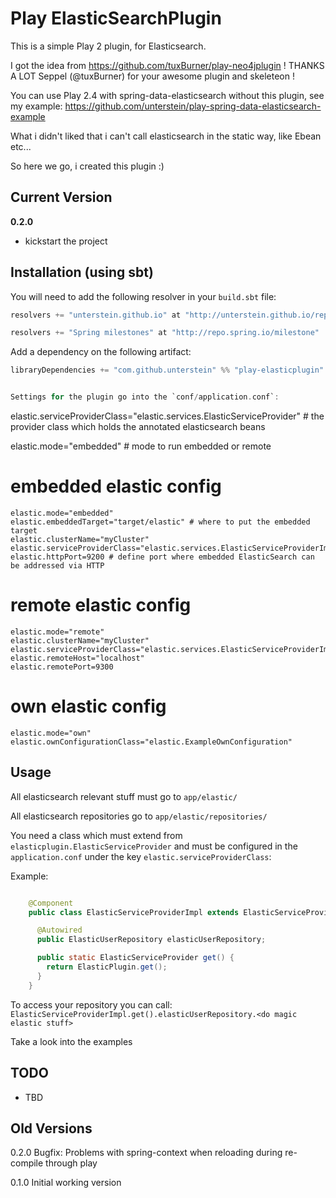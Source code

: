 # Play ElasticSearchPlugin

This is a simple Play 2 plugin, for Elasticsearch.

I got the idea from https://github.com/tuxBurner/play-neo4jplugin ! THANKS A LOT Seppel (@tuxBurner) for your awesome plugin and skeleteon !

You can use Play 2.4 with spring-data-elasticsearch without this plugin, see my example: https://github.com/unterstein/play-spring-data-elasticsearch-example

What i didn't liked that i can't call elasticsearch in the static way, like Ebean etc...

So here we go, i created this plugin :)

## Current Version

**0.2.0**

* kickstart the project


## Installation (using sbt)

You will need to add the following resolver in your `build.sbt` file:

```scala
resolvers += "unterstein.github.io" at "http://unterstein.github.io/repo"

resolvers += "Spring milestones" at "http://repo.spring.io/milestone"
```

Add a dependency on the following artifact:

```scala
libraryDependencies += "com.github.unterstein" %% "play-elasticplugin" % "0.2.0"


Settings for the plugin go into the `conf/application.conf`:

```
elastic.serviceProviderClass="elastic.services.ElasticServiceProvider" # the provider class which holds the annotated elasticsearch beans

elastic.mode="embedded" # mode to run embedded or remote

# embedded elastic config
```
elastic.mode="embedded"
elastic.embeddedTarget="target/elastic" # where to put the embedded target
elastic.clusterName="myCluster"
elastic.serviceProviderClass="elastic.services.ElasticServiceProviderImpl"
elastic.httpPort=9200 # define port where embedded ElasticSearch can be addressed via HTTP
```

# remote elastic config
```
elastic.mode="remote"
elastic.clusterName="myCluster"
elastic.serviceProviderClass="elastic.services.ElasticServiceProviderImpl"
elastic.remoteHost="localhost"
elastic.remotePort=9300
```

# own elastic config
```
elastic.mode="own"
elastic.ownConfigurationClass="elastic.ExampleOwnConfiguration"
```

## Usage

All elasticsearch relevant stuff must go to `app/elastic/`

All elasticsearch repositories go to `app/elastic/repositories/`


You need a class which must extend from `elasticplugin.ElasticServiceProvider` and must be configured in the `application.conf` under the key `elastic.serviceProviderClass`:

Example:
```java

    @Component
    public class ElasticServiceProviderImpl extends ElasticServiceProvider {

      @Autowired
      public ElasticUserRepository elasticUserRepository;

      public static ElasticServiceProvider get() {
        return ElasticPlugin.get();
      }
    }
```

To access your repository you can call: `ElasticServiceProviderImpl.get().elasticUserRepository.<do magic elastic stuff>`


Take a look into the examples


## TODO

* TBD


## Old Versions

0.2.0 Bugfix: Problems with spring-context when reloading during re-compile through play

0.1.0 Initial working version
